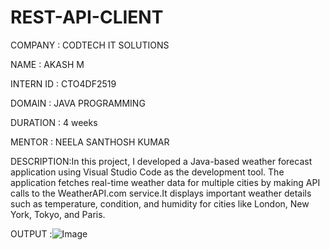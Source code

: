 # REST-API-CLIENT

COMPANY   : CODTECH IT SOLUTIONS

NAME      : AKASH M

INTERN ID : CTO4DF2519

DOMAIN    : JAVA PROGRAMMING

DURATION  : 4 weeks

MENTOR    : NEELA SANTHOSH KUMAR

DESCRIPTION:In this project, I developed a Java-based weather forecast application using Visual Studio Code as the development tool. The application fetches real-time weather data for multiple cities by making API calls to the WeatherAPI.com service.It displays important weather details such as temperature, condition, and humidity for cities like London, New York, Tokyo, and Paris.

OUTPUT  :![Image](https://github.com/user-attachments/assets/384e6dea-4a01-4295-9bc9-0a737d0a170f)
